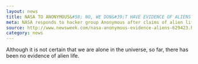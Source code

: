 ```yaml
---  
layout: news  
title: NASA TO ANONYMOUS&#58; NO, WE DON&#39;T HAVE EVIDENCE OF ALIENS
meta: NASA responds to hacker group Anonymous after claims of alien life  
source: http://www.newsweek.com/nasa-anonymous-evidence-aliens-629423.html  
category: news  
---  
```

Although it is not certain that we are alone in the universe, so far, there has been no evidence of alien life.
